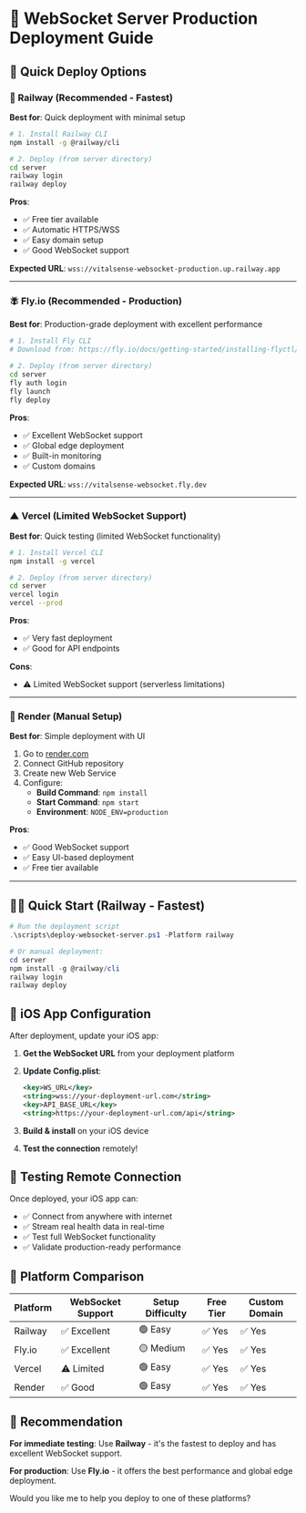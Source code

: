 # 🚀 WebSocket Server Production Deployment Guide

## 🎯 Quick Deploy Options

### 🚂 Railway (Recommended - Fastest)

**Best for**: Quick deployment with minimal setup

```bash
# 1. Install Railway CLI
npm install -g @railway/cli

# 2. Deploy (from server directory)
cd server
railway login
railway deploy
```

**Pros**:

- ✅ Free tier available
- ✅ Automatic HTTPS/WSS
- ✅ Easy domain setup
- ✅ Good WebSocket support

**Expected URL**: `wss://vitalsense-websocket-production.up.railway.app`

---

### 🪰 Fly.io (Recommended - Production)

**Best for**: Production-grade deployment with excellent performance

```bash
# 1. Install Fly CLI
# Download from: https://fly.io/docs/getting-started/installing-flyctl/

# 2. Deploy (from server directory)
cd server
fly auth login
fly launch
fly deploy
```

**Pros**:

- ✅ Excellent WebSocket support
- ✅ Global edge deployment
- ✅ Built-in monitoring
- ✅ Custom domains

**Expected URL**: `wss://vitalsense-websocket.fly.dev`

---

### ▲ Vercel (Limited WebSocket Support)

**Best for**: Quick testing (limited WebSocket functionality)

```bash
# 1. Install Vercel CLI
npm install -g vercel

# 2. Deploy (from server directory)
cd server
vercel login
vercel --prod
```

**Pros**:

- ✅ Very fast deployment
- ✅ Good for API endpoints

**Cons**:

- ⚠️ Limited WebSocket support (serverless limitations)

---

### 🎨 Render (Manual Setup)

**Best for**: Simple deployment with UI

1. Go to [render.com](https://render.com)
2. Connect GitHub repository
3. Create new Web Service
4. Configure:
   - **Build Command**: `npm install`
   - **Start Command**: `npm start`
   - **Environment**: `NODE_ENV=production`

**Pros**:

- ✅ Good WebSocket support
- ✅ Easy UI-based deployment
- ✅ Free tier available

---

## 🏃‍♂️ Quick Start (Railway - Fastest)

```powershell
# Run the deployment script
.\scripts\deploy-websocket-server.ps1 -Platform railway

# Or manual deployment:
cd server
npm install -g @railway/cli
railway login
railway deploy
```

## 📱 iOS App Configuration

After deployment, update your iOS app:

1. **Get the WebSocket URL** from your deployment platform
2. **Update Config.plist**:

   ```xml
   <key>WS_URL</key>
   <string>wss://your-deployment-url.com</string>
   <key>API_BASE_URL</key>
   <string>https://your-deployment-url.com/api</string>
   ```

3. **Build & install** on your iOS device
4. **Test the connection** remotely!

## 🧪 Testing Remote Connection

Once deployed, your iOS app can:

- ✅ Connect from anywhere with internet
- ✅ Stream real health data in real-time
- ✅ Test full WebSocket functionality
- ✅ Validate production-ready performance

## 🔧 Platform Comparison

| Platform | WebSocket Support | Setup Difficulty | Free Tier | Custom Domain |
| -------- | ----------------- | ---------------- | --------- | ------------- |
| Railway  | ✅ Excellent      | 🟢 Easy          | ✅ Yes    | ✅ Yes        |
| Fly.io   | ✅ Excellent      | 🟡 Medium        | ✅ Yes    | ✅ Yes        |
| Vercel   | ⚠️ Limited        | 🟢 Easy          | ✅ Yes    | ✅ Yes        |
| Render   | ✅ Good           | 🟢 Easy          | ✅ Yes    | ✅ Yes        |

## 🎯 Recommendation

**For immediate testing**: Use **Railway** - it's the fastest to deploy and has excellent WebSocket support.

**For production**: Use **Fly.io** - it offers the best performance and global edge deployment.

Would you like me to help you deploy to one of these platforms?
